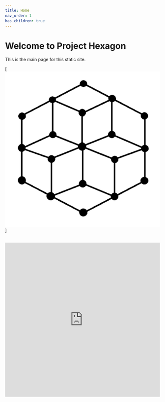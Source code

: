 ```yaml
---
title: Home
nav_order: 1
has_children: true
---
```


# Welcome to Project Hexagon

This is the main page for this static site.

[![Hexagon](/assets/hexagon.png "Base Hexagon")]

<br>
<iframe  width="100%" height="500" src="https://www.youtube.com/embed/fhsjhfgjgf" title="YouTube video player" frameborder="0" allow="accelerometer; autoplay; clipboard-write; encrypted-media; gyroscope; picture-in-picture" allowfullscreen></iframe>
<br>
